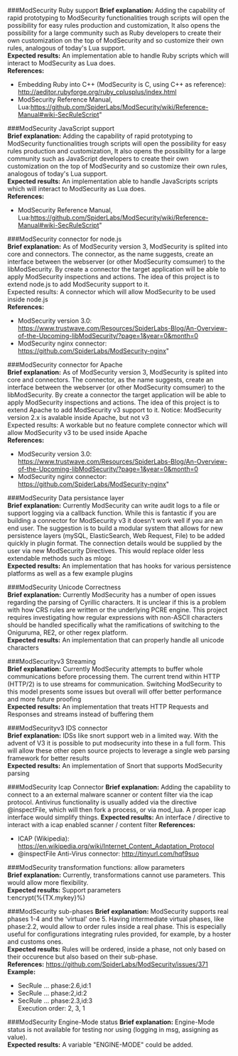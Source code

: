 ###ModSecurity Ruby support	
**Brief explanation:** Adding the capability of rapid prototyping to ModSecurity functionalities trough scripts will open the possibility for easy rules production and customization, It also opens the possibility for a large community such as Ruby developers to create their own customization on the top of ModSecurity and so customize their own rules, analogous of today's Lua support.			
**Expected results:** An implementation able to handle Ruby scripts which will interact to ModSecurity as Lua does.			
**References:**
- Embedding Ruby into C++ (ModSecurity is C, using C++ as reference): http://aeditor.rubyforge.org/ruby_cplusplus/index.html
- ModSecurity Reference Manual, Lua:https://github.com/SpiderLabs/ModSecurity/wiki/Reference-Manual#wiki-SecRuleScript"	

###ModSecurity JavaScript support			
**Brief explanation:** Adding the capability of rapid prototyping to ModSecurity functionalities trough scripts will open the possibility for easy rules production and customization, It also opens the possibility for a large community such as JavaScript developers to create their own customization on the top of ModSecurity and so customize their own rules, analogous of today's Lua support.			
**Expected results:** An implementation able to handle JavaScripts scripts which will interact to ModSecurity as Lua does.			
**References:**
- ModSecurity Reference Manual, Lua:https://github.com/SpiderLabs/ModSecurity/wiki/Reference-Manual#wiki-SecRuleScript"	

###ModSecurity connector for node.js			
**Brief explanation:** As of ModSecurity version 3, ModSecurity is splited into core and connectors. The connector, as the name suggests, create an interface between the webserver (or other ModSecurity comsumer) to the libModSecurity. By create a connector the target application will be able to apply ModSecurity inspections and actions. The idea of this project is to extend node.js to add ModSecurity support to it.			
Expected results: A connector which will allow ModSecurity to be used inside node.js			
**References:**
- ModSecurity version 3.0:
https://www.trustwave.com/Resources/SpiderLabs-Blog/An-Overview-of-the-Upcoming-libModSecurity/?page=1&year=0&month=0
- ModSecurity nginx connector:
https://github.com/SpiderLabs/ModSecurity-nginx"

###ModSecurity connector for Apache			
**Brief explanation:** As of ModSecurity version 3, ModSecurity is splited into core and connectors. The connector, as the name suggests, create an interface between the webserver (or other ModSecurity comsumer) to the libModSecurity. By create a connector the target application will be able to apply ModSecurity inspections and actions. The idea of this project is to extend Apache to add ModSecurity v3 support to it. Notice: ModSecurity version 2.x is avalable inside Apache, but not v3			
Expected results: A workable but no feature complete connector which will allow ModSecurity v3 to be used inside Apache			
**References:**
- ModSecurity version 3.0:
https://www.trustwave.com/Resources/SpiderLabs-Blog/An-Overview-of-the-Upcoming-libModSecurity/?page=1&year=0&month=0
- ModSecurity nginx connector:
https://github.com/SpiderLabs/ModSecurity-nginx"


###ModSecurity Data persistance layer			
**Brief explanation:** Currently ModSecurity can write audit logs to a file or support logging via a callback function. While this is fantastic if you are building a connector for ModSecurity v3 it doesn't work well if you are an end user. The suggestion is to build a modular system that allows for new persistence layers (mySQL, ElasticSearch, Web Request, File) to be added quickly in  plugin format. The connection details would be supplied by the user via new ModSecurity Directives. This would replace older less extendable methods such as mlogc			
**Expected results:** An implementation that has hooks for various persistence platforms as well as a few example plugins

###ModSecurity Unicode Correctness			
**Brief explanation:** Currently ModSecurity has a number of open issues regarding the parsing of Cyrillic characters. It is unclear if this is a problem with how CRS rules are written or the underlying PCRE engine. This project requires investigating how regular expressions with non-ASCII characters should be handled specifically what the ramifications of switching to the Oniguruma, RE2, or other regex platform.			
**Expected results:** An implementation that can properly handle all unicode characters

###ModSecurityv3 Streaming			
**Brief explanation:** Currently ModSecurity attempts to buffer whole communications before processing them. The current trend within HTTP (HTTP/2) is to use streams for communication. Switching ModSecurity to this model presents some issues but overall will offer better performance and more future proofing			
**Expected results:** An implementation that treats HTTP Requests and Responses and streams instead of buffering them	

###ModSecurityv3 IDS connector			
**Brief explanation:** IDSs like snort support web in a limited way. With the advent of V3 it is possible to put modsecurity into these in a full form. This will allow these other open source projects to leverage a single web parsing framework for better results			
**Expected results:** An implementation of Snort that supports ModSecurity parsing											

###ModSecurity Icap Connector
**Brief explanation:** Adding the capability to connect to a an external malware scanner or content filter via the icap protocol. Antivirus functionality is usually added via the directive @inspectFile, which will then fork a process, or via mod_lua. A proper icap interface would simplify things.
**Expected results:** An interface / directive to interact with a icap enabled scanner / content filter
**References:**
- ICAP (Wikipedia): https://en.wikipedia.org/wiki/Internet_Content_Adaptation_Protocol
- @inspectFile Anti-Virus connector: http://tinyurl.com/hqf9suo

###ModSecurity transformation functions: allow parameters  
**Brief explanation:** Currently, transformations cannot use parameters. This would allow more flexibility.  
**Expected results:** Support parameters  
t:encrypt(%{TX.mykey}%)  


###ModSecurity sub-phases
**Brief explanation:** ModSecurity supports real phases 1-4 and the 'virtual' one 5. Having intermediate virtual phases, like phase:2.2, would allow to order rules inside a real phase. This is especially useful for configurations integrating rules provided, for example, by a hoster and customs ones.   
**Expected results:** Rules will be ordered, inside a phase, not only based on their occurence but also based on their sub-phase.  
**References:** https://github.com/SpiderLabs/ModSecurity/issues/371  
**Example:**  
- SecRule ... phase:2.6,id:1  
- SecRule ... phase:2,id:2  
- SecRule ... phase:2.3,id:3  
Execution order: 2, 3, 1  


###ModSecurity Engine-Mode status
**Brief explanation:** Engine-Mode status is not available for testing nor using (logging in msg, assigning as value).   
**Expected results:** A variable "ENGINE-MODE" could be added.  
